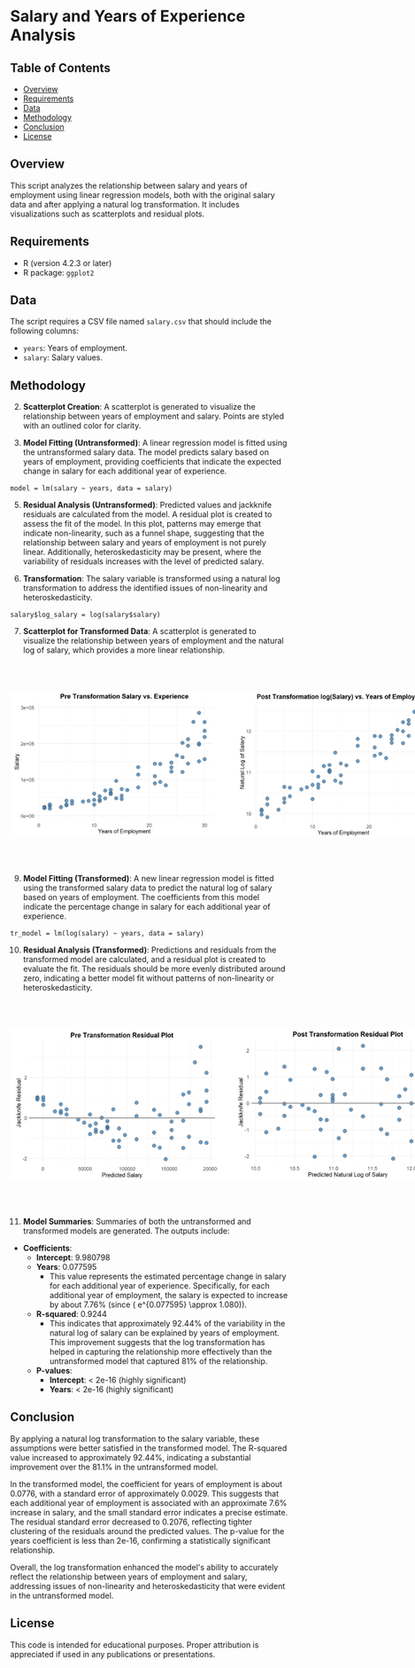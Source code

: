 # Salary and Years of Experience Analysis   
   
## Table of Contents 
- [Overview](#overview)
- [Requirements](#requirements)
- [Data](#data) 
- [Methodology](#methodology)
- [Conclusion](#conclusion)
- [License](#license)

## Overview
This script analyzes the relationship between salary and years of employment using linear regression models, both with the original salary data and after applying a natural log transformation. It includes visualizations such as scatterplots and residual plots.

## Requirements
- R (version 4.2.3 or later)
- R package: `ggplot2`

## Data
The script requires a CSV file named `salary.csv` that should include the following columns:
- `years`: Years of employment.
- `salary`: Salary values.

## Methodology

2. **Scatterplot Creation**: A scatterplot is generated to visualize the relationship between years of employment and salary. Points are styled with an outlined color for clarity.

3. **Model Fitting (Untransformed)**: A linear regression model is fitted using the untransformed salary data. The model predicts salary based on years of employment, providing coefficients that indicate the expected change in salary for each additional year of experience.

```
model = lm(salary ~ years, data = salary)
```

5. **Residual Analysis (Untransformed)**: Predicted values and jackknife residuals are calculated from the model. A residual plot is created to assess the fit of the model. In this plot, patterns may emerge that indicate non-linearity, such as a funnel shape, suggesting that the relationship between salary and years of employment is not purely linear. Additionally, heteroskedasticity may be present, where the variability of residuals increases with the level of predicted salary.

6. **Transformation**: The salary variable is transformed using a natural log transformation to address the identified issues of non-linearity and heteroskedasticity.

```
salary$log_salary = log(salary$salary)
```

7. **Scatterplot for Transformed Data**: A scatterplot is generated to visualize the relationship between years of employment and the natural log of salary, which provides a more linear relationship.

<br>
<br>
<br>
<div style="display: flex; justify-content: space-between;">

  <img src="https://github.com/RoryQo/Salary-and-Experience/raw/main/PreScatter.jpg" alt="Pre-Transformation Scatter Plot" style="width: 400px;">

  <img src="https://github.com/RoryQo/Salary-and-Experience/raw/main/PostScat.jpg" alt="Post-Transformation Scatter Plot" style="width: 400px;">

</div>

<br>
<br>
<br>

9. **Model Fitting (Transformed)**: A new linear regression model is fitted using the transformed salary data to predict the natural log of salary based on years of employment. The coefficients from this model indicate the percentage change in salary for each additional year of experience.

```
tr_model = lm(log(salary) ~ years, data = salary)
```

10. **Residual Analysis (Transformed)**: Predictions and residuals from the transformed model are calculated, and a residual plot is created to evaluate the fit. The residuals should be more evenly distributed around zero, indicating a better model fit without patterns of non-linearity or heteroskedasticity.
<br>
<br>
<br>

<div style="display: flex; justify-content: space-between;">

  <img src="https://github.com/RoryQo/Salary-and-Experience/raw/main/PreResid.jpg" alt="Pre-Transformation Residual Plot" style="width: 400px;">

  <img src="https://github.com/RoryQo/Salary-and-Experience/raw/main/PostResid.jpg" alt="Post-Transformation Residual Plot" style="width: 400px;">

</div>

<br>
<br>
<br>

11. **Model Summaries**: Summaries of both the untransformed and transformed models are generated. The outputs include:
   - **Coefficients**:
       - **Intercept**: 9.980798
       - **Years**: 0.077595
         - This value represents the estimated percentage change in salary for each additional year of experience. Specifically, for each additional year of employment, the salary is expected to increase by about 7.76% (since \( e^{0.077595} \approx 1.080\)).
     - **R-squared**: 0.9244
       - This indicates that approximately 92.44% of the variability in the natural log of salary can be explained by years of employment. This improvement suggests that the log transformation has helped in capturing the relationship more effectively than the untransformed model that captured 81% of the relationship.
     - **P-values**:
       - **Intercept**: < 2e-16 (highly significant)
       - **Years**: < 2e-16 (highly significant)

## Conclusion

By applying a natural log transformation to the salary variable, these assumptions were better satisfied in the transformed model. The R-squared value increased to approximately 92.44%, indicating a substantial improvement over the 81.1% in the untransformed model.

In the transformed model, the coefficient for years of employment is about 0.0776, with a standard error of approximately 0.0029. This suggests that each additional year of employment is associated with an approximate 7.6% increase in salary, and the small standard error indicates a precise estimate. The residual standard error decreased to 0.2076, reflecting tighter clustering of the residuals around the predicted values. The p-value for the years coefficient is less than 2e-16, confirming a statistically significant relationship.

Overall, the log transformation enhanced the model's ability to accurately reflect the relationship between years of employment and salary, addressing issues of non-linearity and heteroskedasticity that were evident in the untransformed model.

## License
This code is intended for educational purposes. Proper attribution is appreciated if used in any publications or presentations.
